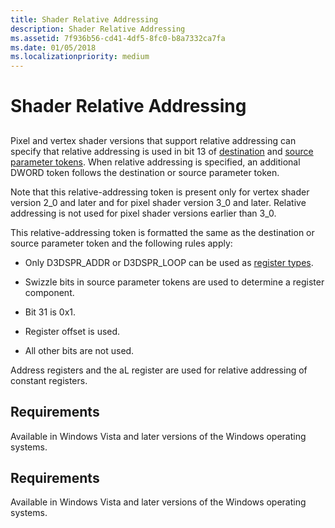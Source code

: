 ```yaml
---
title: Shader Relative Addressing
description: Shader Relative Addressing
ms.assetid: 7f936b56-cd41-4df5-8fc0-b8a7332ca7fa
ms.date: 01/05/2018
ms.localizationpriority: medium
---
```


# Shader Relative Addressing


## <span id="ddk_shader_relative_addressing_gg"></span><span id="DDK_SHADER_RELATIVE_ADDRESSING_GG"></span>


Pixel and vertex shader versions that support relative addressing can specify that relative addressing is used in bit 13 of [destination](destination-parameter-token.md) and [source parameter tokens](source-parameter-token.md). When relative addressing is specified, an additional DWORD token follows the destination or source parameter token.

Note that this relative-addressing token is present only for vertex shader version 2\_0 and later and for pixel shader version 3\_0 and later. Relative addressing is not used for pixel shader versions earlier than 3\_0.

This relative-addressing token is formatted the same as the destination or source parameter token and the following rules apply:

-   Only D3DSPR\_ADDR or D3DSPR\_LOOP can be used as [register types](https://msdn.microsoft.com/library/windows/hardware/ff569707).

-   Swizzle bits in source parameter tokens are used to determine a register component.

-   Bit 31 is 0x1.

-   Register offset is used.

-   All other bits are not used.

Address registers and the aL register are used for relative addressing of constant registers.

## <span id="Requirements"></span><span id="requirements"></span><span id="REQUIREMENTS"></span>Requirements


Available in Windows Vista and later versions of the Windows operating systems.

## <span id="Requirements"></span><span id="requirements"></span><span id="REQUIREMENTS"></span>Requirements


Available in Windows Vista and later versions of the Windows operating systems.

 

 





